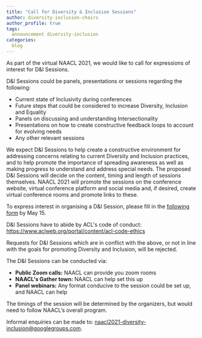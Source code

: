 ```yaml
---
title: "Call for Diversity & Inclusion Sessions"
author: diversity-inclusion-chairs
author_profile: true
tags:
  announcement diversity-inclusion
categories:
  blog
---
```


As part of the virtual NAACL 2021, we would like to call for expressions of interest for D&I Sessions.

D&I Sessions could be panels, presentations or sessions regarding the following:

*   Current state of Inclusivity during conferences
*   Future steps that could be considered to increase Diversity, Inclusion and Equality
*   Panels on discussing and understanding Intersectionality
*   Presentations on how to create constructive feedback loops to account for evolving needs
*   Any other relevant sessions

We expect D&I Sessions to help create a constructive environment for addressing concerns relating to current Diversity and Inclusion practices, and to help promote the importance of spreading awareness as well as making progress to understand and address special needs. The proposed D&I Sessions will decide on the content, timing and length of sessions themselves. NAACL 2021 will promote the sessions on the conference website, virtual conference platform and social media and, if desired, create virtual conference rooms and promote links to these.

To express interest in organising a D&I Session, please fill in the [following form](https://forms.office.com/r/29N9uGMdSj) by May 15.

D&I Sessions have to abide by ACL's code of conduct: <https://www.aclweb.org/portal/content/acl-code-ethics>

Requests for D&I Sessions which are in conflict with the above, or not in line with the goals for promoting Diversity and Inclusion, will be rejected.

The D&I Sessions can be conducted via:

*   **Public Zoom calls:** NAACL can provide you zoom rooms
*   **NAACL's Gather town:** NAACL can help set this up
*   **Panel webinars:** Any format conducive to the session could be set up, and NAACL can help

The timings of the session will be determined by the organizers, but would need to follow NAACL’s overall program.

Informal enquiries can be made to: [naacl2021-diversity-inclusion@googlegroups.com](mailto:naacl2021-diversity-inclusion@googlegroups.com).


